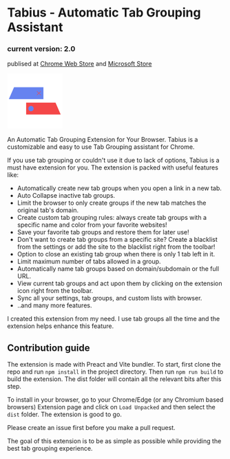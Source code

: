 # Tabius - Automatic Tab Grouping Assistant 
### current version: 2.0

publised at [Chrome Web Store](https://chrome.google.com/webstore/detail/tabius-automatic-tab-grou/enceimdjnaccoeikjobaeicfodlfnijp?hl=en) and [Microsoft Store](https://microsoftedge.microsoft.com/addons/detail/tabius-tab-grouping-ass/filcmnpmbooeiloehikfjlligcgnnibb)


![CEPV Icon](/public/icon.png "Tabius Icon")


An Automatic Tab Grouping Extension for Your Browser.
Tabius is a customizable and easy to use Tab Grouping assistant for Chrome.

If you use tab grouping or couldn't use it due to lack of options, Tabius is a must have extension for you.
The extension is packed with useful features like:

- Automatically create new tab groups when you open a link in a new tab.
- Auto Collapse inactive tab groups.
- Limit the browser to only create groups if the new tab matches the original tab's domain.
- Create custom tab grouping rules: always create tab groups with a specific name and color from your favorite websites!
- Save your favorite tab groups and restore them for later use!
- Don't want to create tab groups from a specific site? Create a blacklist from the settings or add the site to the blacklist right from the toolbar!
- Option to close an existing tab group when there is only 1 tab left in it.
- Limit maximum number of tabs allowed in a group.
- Automatically name tab groups based on domain/subdomain or the full URL.
- View current tab groups and act upon them by clicking on the extension icon right from the toolbar.
- Sync all your settings, tab groups, and custom lists with browser.
- ..and many more features.

I created this extension from my need. I use tab groups all the time and the extension helps enhance this feature.

## Contribution guide

The extension is made with Preact and Vite bundler.
To start, first clone the repo and run `npm install` in the project directory. 
Then run `npm run build` to build the extension. The dist folder will contain all the relevant bits after this step.

To install in your browser, go to your Chrome/Edge (or any Chromium based browsers) Extension page and click on `Load Unpacked` and then select the `dist` folder.
The extension is good to go.


Please create an issue first before you make a pull request.

The goal of this extension is to be as simple as possible while providing the best tab grouping experience.
